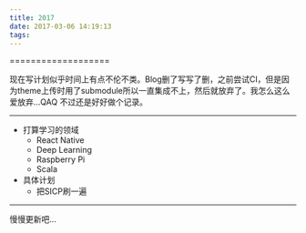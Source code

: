```yaml
---
title: 2017
date: 2017-03-06 14:19:13
tags: 
---
```


===================

现在写计划似乎时间上有点不伦不类。Blog删了写写了删，之前尝试CI，但是因为theme上传时用了submodule所以一直集成不上，然后就放弃了。我怎么这么爱放弃...QAQ
不过还是好好做个记录。

----------

- 打算学习的领域
  - React Native
  - Deep Learning
  - Raspberry Pi
  - Scala
- 具体计划
  - 把SICP刷一遍


-----------

慢慢更新吧...
